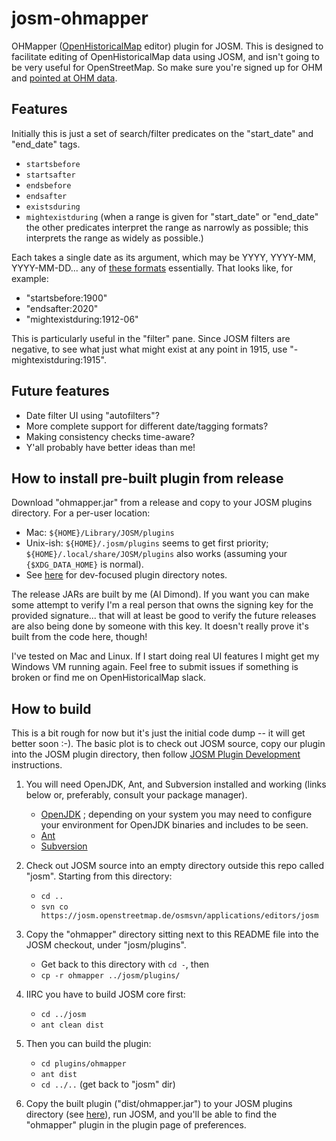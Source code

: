 # josm-ohmapper
OHMapper ([OpenHistoricalMap](http://openhistoricalmap.org) editor) plugin for JOSM. This is designed to facilitate editing of OpenHistoricalMap data using JOSM, and isn't going to be very useful for OpenStreetMap. So make sure you're signed up for OHM and [pointed at OHM data](https://wiki.openstreetmap.org/wiki/Open_Historical_Map/OHM_Basics#JOSM).

## Features

Initially this is just a set of search/filter predicates on the
"start\_date" and "end\_date" tags.
 - `startsbefore`
 - `startsafter`
 - `endsbefore`
 - `endsafter`
 - `existsduring`
 - `mightexistduring` (when a range is given for "start\_date" or "end\_date"
   the other predicates interpret the range as narrowly as possible; this
   interprets the range as widely as possible.)

Each takes a single date as its argument, which may be YYYY, YYYY-MM,
YYYY-MM-DD... any of [these
formats](https://wiki.openstreetmap.org/wiki/Open_Historical_Map/OHM_Basics#Start_.26_End_Dates)
essentially. That looks like, for example:
 - "startsbefore:1900"
 - "endsafter:2020"
 - "mightexistduring:1912-06"

This is particularly useful in the "filter" pane. Since JOSM filters are
negative, to see what just what might exist at any point in 1915, use
"-mightexistduring:1915".

## Future features

 - Date filter UI using "autofilters"?
 - More complete support for different date/tagging formats?
 - Making consistency checks time-aware?
 - Y'all probably have better ideas than me!
 
## How to install pre-built plugin from release

Download "ohmapper.jar" from a release and copy to your JOSM plugins directory.
For a per-user location:
 - Mac: `${HOME}/Library/JOSM/plugins`
 - Unix-ish: `${HOME}/.josm/plugins` seems to get first priority;
 `${HOME}/.local/share/JOSM/plugins` also works (assuming your `{$XDG_DATA_HOME}`
 is normal).
 - See [here](https://josm.openstreetmap.de/wiki/DevelopersGuide/DevelopingPlugins#Testing)
 for dev-focused plugin directory notes.

The release JARs are built by me (Al Dimond). If you want you can make some attempt
to verify I'm a real person that owns the signing key for the provided signature...
that will at least be good to verify the future releases are also being done by
someone with this key. It doesn't really prove it's built from the code here, though!

I've tested on Mac and Linux. If I start doing real UI features I might get my
Windows VM running again. Feel free to submit issues if something is broken or
find me on OpenHistoricalMap slack.

## How to build

This is a bit rough for now but it's just the initial code dump -- it will get
better soon :-). The basic plot is to check out JOSM source, copy our plugin
into the JOSM plugin directory, then follow [JOSM Plugin
Development](https://josm.openstreetmap.de/wiki/DevelopersGuide/DevelopingPlugins)
instructions.

1. You will need OpenJDK, Ant, and Subversion installed and working (links
   below or, preferably, consult your package manager).
   - [OpenJDK](https://adoptopenjdk.net) ; depending on your system you may need
    to configure your environment for OpenJDK binaries and includes to be seen.
   - [Ant](https://ant.apache.org)
   - [Subversion](https://subversion.apache.org)

1. Check out JOSM source into an empty directory outside this repo called
   "josm". Starting from this directory:
   - `cd ..`
   - `svn co https://josm.openstreetmap.de/osmsvn/applications/editors/josm`

1. Copy the "ohmapper" directory sitting next to this README file into the JOSM
   checkout, under "josm/plugins".
   - Get back to this directory with `cd -`, then
   - `cp -r ohmapper ../josm/plugins/`

1. IIRC you have to build JOSM core first:
   - `cd ../josm`
   - `ant clean dist`

1. Then you can build the plugin:
   - `cd plugins/ohmapper`
   - `ant dist`
   - `cd ../..` (get back to "josm" dir)

1. Copy the built plugin ("dist/ohmapper.jar") to your JOSM plugins
   directory (see
   [here](https://josm.openstreetmap.de/wiki/DevelopersGuide/DevelopingPlugins#Testing)),
   run JOSM, and you'll be able to find the "ohmapper" plugin in the plugin page
   of preferences.

